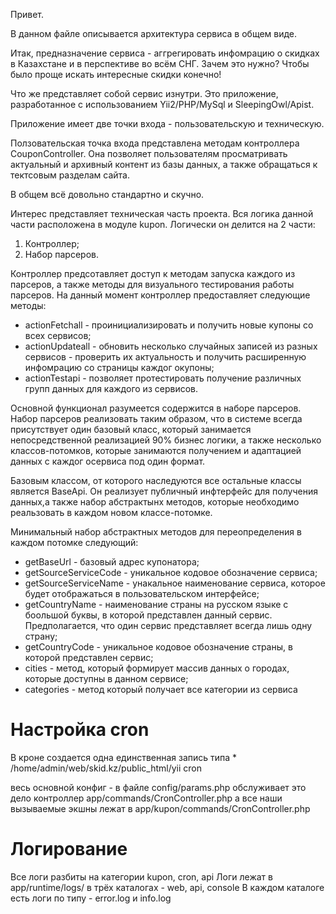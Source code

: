 Привет.

В данном файле описывается архитектура сервиса в общем виде.

Итак, предназначение сервиса - аггрегировать инфомрацию о скидках в Казахстане и в перспективе во всём СНГ.
Зачем это нужно? Чтобы было проще искать интересные скидки конечно!

Что же представляет собой сервис изнутри. Это приложение, разработанное с использованием Yii2/PHP/MySql и SleepingOwl/Apist.

Приложение имеет две точки входа - пользовательскую и техническую.

Ползовательская точка входа представлена методам контроллера CouponController. Она позволяет пользователям просматривать актуальный и архивный контент из базы данных, а также обращаться к тектсовым разделам сайта.

В общем всё довольно стандартно и скучно.

Интерес представляет техническая часть проекта. Вся логика данной части расположена в модуле kupon. Логически он делится на 2 части:
1. Контроллер;
2. Набор парсеров.

Контроллер предсотавляет доступ к методам запуска каждого из парсеров, а также методы для визуального тестирования работы парсеров.
На данный момент контроллер предоставляет следующие методы:
- actionFetchall - проинициализировать и получить новые купоны со всех сервисов;
- actionUpdateall - обновить несколько случайных записей из разных сервисов - проверить их актуальность и получить расширенную инфомрацию со страницы каждог окупоны;
- actionTestapi - позволяет протестировать получение различных групп данных для каждого из сервисов.

Основной функционал разумеется содержится в наборе парсеров. Набор парсеров реализовать таким образом, что в системе всегда присутствует один базовый класс, который занимается непосредственной реализацией 90% бизнес логики, а также несколько классов-потомков, которые занимаются получением и адаптацией данных с каждог осервиса под один формат.

Базовым классом, от которого наследуются все остальные классы является BaseApi. Он реализует публичный инфтерфейс для получения данных,а также набор абстрактынх методов, которые необходимо реальзовать в каждом новом классе-потомке.

Минимальный набор абстрактных методов для переопределения в каждом потомке следующий:
- getBaseUrl - базовый адрес купонатора;
- getSourceServiceCode - уникальное кодовое обозначение сервиса;
- getSourceServiceName - унакальное наименование сервиса, которое будет отображаться в пользовательском интерфейсе;
- getCountryName - наименование страны на русском языке с боольшой буквы, в которой представлен данный сервис. Предполагается, что один сервис представляет всегда лишь одну страну;
- getCountryCode - уникальное кодовое обозначение страны, в которой представлен сервис;
- cities - метод, который формирует массив данных о городах, которые доступны в данном сервисе;
- categories - метод который получает все категории из сервиса

Настройка cron
==============
В кроне создается одна единственная запись типа 
    * /home/admin/web/skid.kz/public_html/yii cron

весь основной конфиг - в файле config/params.php
обслуживает это дело контроллер app/commands/CronController.php
а все наши вызываемые экшны лежат в app/kupon/commands/CronController.php

Логирование
=============
Все логи разбиты на категории kupon, cron, api
Логи лежат в app/runtime/logs/ в трёх каталогах - web, api, console
В каждом каталоге есть логи по типу - error.log и info.log
